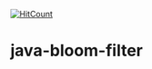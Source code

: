[![HitCount](http://hits.dwyl.io/teamtact/https://github.com/teamtact/java-bloom-filter.svg)](http://hits.dwyl.io/teamtact/https://github.com/teamtact/java-bloom-filter)

# java-bloom-filter
